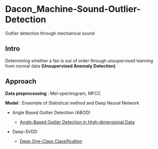# Dacon_Machine-Sound-Outlier-Detection
Outlier detection through mechanical sound

## Intro
Determining whether a fan is out of order through unsupervised learning from normal data __(Unsupervised Anomaly Detection)__

## Approach

__Data preprocessing__ : Mel-spectrogram, MFCC

__Model__ : Ensemble of Statistical method and Deep Neural Network

- Angle Based Outlier Detection (ABOD)
  - [Angle-Based Outlier Detection in High-dimensional Data](https://www.dbs.ifi.lmu.de/~zimek/publications/KDD2008/KDD08-ABOD.pdf)

- Deep-SVDD
  - [Deep One-Class Classification](http://proceedings.mlr.press/v80/ruff18a/ruff18a.pdf)
